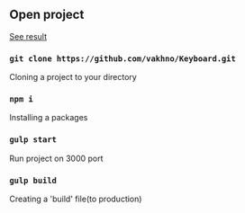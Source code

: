 ## Open project

[See result](https://vakhno.github.io/Keyboard/)

### `git clone https://github.com/vakhno/Keyboard.git`

Cloning a project to your directory

### `npm i`

Installing a packages

### `gulp start`

Run project on 3000 port

### `gulp build`

Creating a 'build' file(to production)

